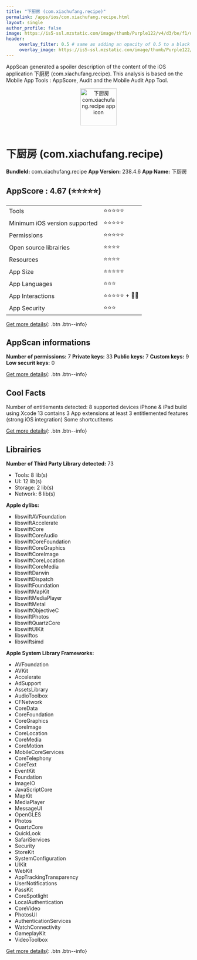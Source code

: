 ```yaml
---
title: "下厨房 (com.xiachufang.recipe)"
permalink: /apps/ios/com.xiachufang.recipe.html
layout: single
author_profile: false
image: https://is5-ssl.mzstatic.com/image/thumb/Purple122/v4/d3/be/f1/d3bef1c3-8e4f-5b10-1307-92790e1cee6b/AppIcon-0-1x_U007emarketing-0-8-0-0-85-220.png/512x512bb.jpg
header: 
     overlay_filter: 0.5 # same as adding an opacity of 0.5 to a black background
     overlay_image: https://is5-ssl.mzstatic.com/image/thumb/Purple122/v4/d3/be/f1/d3bef1c3-8e4f-5b10-1307-92790e1cee6b/AppIcon-0-1x_U007emarketing-0-8-0-0-85-220.png/512x512bb.jpg
---
```

AppScan generated a spoiler description of the content of the iOS application 下厨房 (com.xiachufang.recipe). This analysis is based on the Mobile App Tools : AppScore, Audit and the Mobile Audit App Tool.

  
  
<div style="text-align: center;"><img src="https://is5-ssl.mzstatic.com/image/thumb/Purple122/v4/d3/be/f1/d3bef1c3-8e4f-5b10-1307-92790e1cee6b/AppIcon-0-1x_U007emarketing-0-8-0-0-85-220.png/512x512bb.jpg" width="100" height="100" alt="下厨房 com.xiachufang.recipe app icon"></div></br>
  
# 下厨房 (com.xiachufang.recipe)

**BundleId:** com.xiachufang.recipe
**App Version:** 238.4.6
**App Name:** 下厨房


## AppScore : 4.67 (⭐️⭐️⭐️⭐️⭐️) 

<table>
<tr><td> Tools </td><td> ⭐️⭐️⭐️⭐️⭐️ </td></tr>
<tr><td> Minimum iOS version supported </td><td> ⭐️⭐️⭐️⭐️⭐️ </td></tr>
<tr><td> Permissions </td><td> ⭐️⭐️⭐️⭐️⭐️ </td></tr>
<tr><td> Open source librairies </td><td> ⭐️⭐️⭐️⭐️ </td></tr>
<tr><td> Resources </td><td> ⭐️⭐️⭐️⭐️ </td></tr>
<tr><td> App Size </td><td> ⭐️⭐️⭐️⭐️⭐️ </td></tr>
<tr><td> App Languages </td><td> ⭐️⭐️⭐️ </td></tr>
<tr><td> App Interactions </td><td> ⭐️⭐️⭐️⭐️⭐️ + 🌟🌟 </td></tr>
<tr><td> App Security </td><td> ⭐️⭐️⭐️ </td></tr>
</table>

[Get more details](/pricing.html){: .btn .btn--info}  
  
## AppScan informations 

**Number of permissions:** 7
**Private keys:** 33
**Public keys:** 7
**Custom keys:** 9
**Low securit keys:** 0
  
[Get more details](/pricing.html){: .btn .btn--info}

## Cool Facts

Number of entitlements detected: 8
supported devices iPhone & iPad
build using Xcode 13
contains 3 App extensions
at least 3 entitlemented features (strong iOS integration)
Some shortcutItems 
  
[Get more details](/pricing.html){: .btn .btn--info}

## Librairies 
**Number of Third Party Library detected:** 73
- Tools: 8 lib(s)
- UI: 12 lib(s)
- Storage: 2 lib(s)
- Network: 6 lib(s)

**Apple dylibs:**
- libswiftAVFoundation
- libswiftAccelerate
- libswiftCore
- libswiftCoreAudio
- libswiftCoreFoundation
- libswiftCoreGraphics
- libswiftCoreImage
- libswiftCoreLocation
- libswiftCoreMedia
- libswiftDarwin
- libswiftDispatch
- libswiftFoundation
- libswiftMapKit
- libswiftMediaPlayer
- libswiftMetal
- libswiftObjectiveC
- libswiftPhotos
- libswiftQuartzCore
- libswiftUIKit
- libswiftos
- libswiftsimd


**Apple System Library Frameworks:**
- AVFoundation
- AVKit
- Accelerate
- AdSupport
- AssetsLibrary
- AudioToolbox
- CFNetwork
- CoreData
- CoreFoundation
- CoreGraphics
- CoreImage
- CoreLocation
- CoreMedia
- CoreMotion
- MobileCoreServices
- CoreTelephony
- CoreText
- EventKit
- Foundation
- ImageIO
- JavaScriptCore
- MapKit
- MediaPlayer
- MessageUI
- OpenGLES
- Photos
- QuartzCore
- QuickLook
- SafariServices
- Security
- StoreKit
- SystemConfiguration
- UIKit
- WebKit
- AppTrackingTransparency
- UserNotifications
- PassKit
- CoreSpotlight
- LocalAuthentication
- CoreVideo
- PhotosUI
- AuthenticationServices
- WatchConnectivity
- GameplayKit
- VideoToolbox


  
[Get more details](/pricing.html){: .btn .btn--info}

